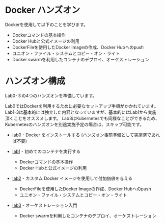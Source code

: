 # Docker ハンズオン

Dockerを使用して以下のことを学びます。

- Dockerコマンドの基本操作
- Docker Hubと公式イメージの利用
- DockerFileを使用したDocker Imageの作成、Docker Hubへのpush
- ユニオン・ファイル・システムとコピー・オン・ライト
- Docker swarmを利用したコンテナのデプロイ、オーケストレーション

# ハンズオン構成 
Lab0-３の4つのハンズオンを準備しています。

Lab0ではDockerを利用するために必要なセットアップ手順がかかれています。  
Lab1-3は基本的には独立した内容となっていますが、基本的にはLab1から実施頂くことをオススメします。
Lab3はKubernetesでも同様なことができるため、Kubernetesのハンズオンを別途実施予定の場合は、スキップ可能です。

- [lab0](lab0.md) - Docker をインストールする (ハンズオン事前準備として実施済であれば不要)

- [lab1](lab1.md) - 初めてのコンテナを実行する
   - Dockerコマンドの基本操作
   - Docker Hubと公式イメージの利用
   
- [lab2](lab2.md) - カスタム Docker イメージを使用して付加価値を与える
   - DockerFileを使用したDocker Imageの作成、Docker Hubへのpush
   - ユニオン・ファイル・システムとコピー・オン・ライト

- [lab3](lab3.md) - オーケストレーション入門
   - Docker swarmを利用したコンテナのデプロイ、オーケストレーション


